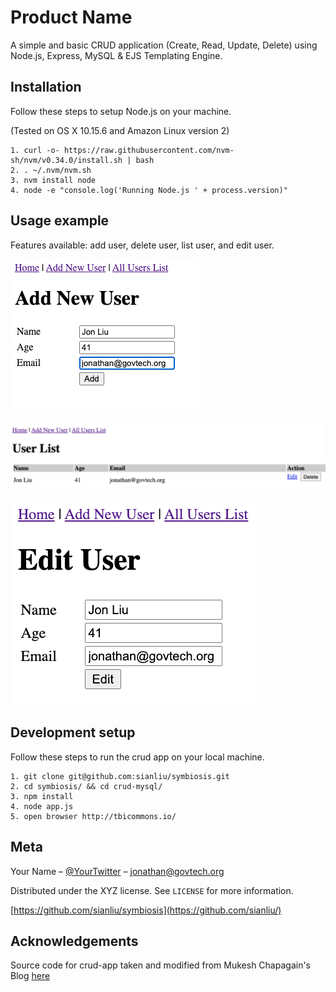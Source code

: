 # Product Name
A simple and basic CRUD application (Create, Read, Update, Delete) using Node.js, Express, MySQL & EJS Templating Engine.

## Installation

Follow these steps to setup Node.js on your machine. 

(Tested on OS X 10.15.6 and Amazon Linux version 2)
 
```
1. curl -o- https://raw.githubusercontent.com/nvm-sh/nvm/v0.34.0/install.sh | bash
2. . ~/.nvm/nvm.sh
3. nvm install node
4. node -e "console.log('Running Node.js ' + process.version)"
```

## Usage example

Features available: add user, delete user, list user, and edit user.

![Add New User](images/add_new_user.jpg)

![User list](images/user_list.jpg)

![Edit User](images/edit_user.jpg)


## Development setup

Follow these steps to run the crud app on your local machine.  

```
1. git clone git@github.com:sianliu/symbiosis.git 
2. cd symbiosis/ && cd crud-mysql/
3. npm install
4. node app.js
5. open browser http://tbicommons.io/
```

## Meta

Your Name – [@YourTwitter](https://twitter.com/sianjon) – jonathan@govtech.org

Distributed under the XYZ license. See ``LICENSE`` for more information.

[https://github.com/sianliu/symbiosis](https://github.com/sianliu/)

## Acknowledgements

Source code for crud-app taken and modified from Mukesh Chapagain's Blog [here](http://blog.chapagain.com.np/node-js-express-mysql-simple-add-edit-delete-view-crud/)
